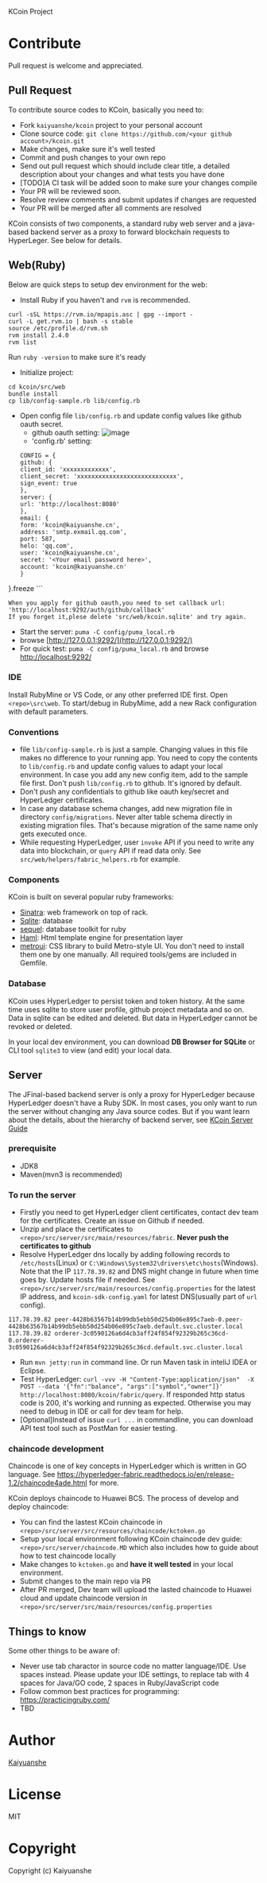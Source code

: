 KCoin Project

# Contribute
Pull request is welcome and appreciated.

## Pull Request
To contribute source codes to KCoin, basically you need to:

- Fork `kaiyuanshe/kcoin` project to your personal account
- Clone source code: `git clone https://github.com/<your github account>/kcoin.git`
- Make changes, make sure it's well tested
- Commit and push changes to your own repo
- Send out pull request which should include clear title, a detailed description about your changes and what tests you have done
- [TODO]A CI task will be added soon to make sure your changes compile
- Your PR will be reviewed soon. 
- Resolve review comments and submit updates if changes are requested
- Your PR will be merged after all comments are resolved

KCoin consists of two components, a standard ruby web server and a java-based backend server as a proxy to forward blockchain requests to HyperLeger. See below for details.

## Web(Ruby)

Below are quick steps to setup dev environment for the web:

- Install Ruby if you haven't and `rvm` is recommended.

```
curl -sSL https://rvm.io/mpapis.asc | gpg --import -
curl -L get.rvm.io | bash -s stable
source /etc/profile.d/rvm.sh
rvm install 2.4.0
rvm list
```
Run `ruby -version` to make sure it's ready

- Initialize project:
```
cd kcoin/src/web
bundle install
cp lib/config-sample.rb lib/config.rb
```
- Open config file `lib/config.rb` and update config values like github oauth secret.
   - github oauth setting: 
	![image](https://github.com/ButBueatiful/dotvim/raw/master/screenshots/vim-screenshot.jpg)
   - 'config.rb' setting:
	```
	CONFIG = {
  github: {
    client_id: 'xxxxxxxxxxxxx',
    client_secret: 'xxxxxxxxxxxxxxxxxxxxxxxxxxxx',
    sign_event: true
  },
  server: {
    url: 'http://localhost:8080'
  },
  email: {
    form: 'kcoin@kaiyuanshe.cn',
    address: 'smtp.exmail.qq.com',
    port: 587,
    helo: 'qq.com',
    user: 'kcoin@kaiyuanshe.cn',
    secret: '<Your email password here>',
    account: 'kcoin@kaiyuanshe.cn'
  }
}.freeze
	```
```
When you apply for github oauth,you need to set callback url:
'http://localhost:9292/auth/github/callback'
If you forget it,plese delete 'src/web/kcoin.sqlite' and try again.
```
- Start the server: `puma -C config/puma_local.rb`
- browse [http://127.0.0.1:9292/](http://127.0.0.1:9292/)
- For quick test: `puma -C config/puma_local.rb` and browse [http://localhost:9292/](http://localhost:9292/)

### IDE

Install RubyMine or VS Code, or any other preferred IDE first. Open `<repo>\src\web`.
To start/debug in RubyMime, add a new Rack configuration with default parameters.

### Conventions

- file `lib/config-sample.rb` is just a sample. Changing values in this file makes no difference to your running app. You need to copy the contents to `lib/config.rb` and update config values to adapt your local environment. In case you add any new config item, add to the sample file first. Don't push `lib/config.rb` to github. It's ignored by default.
- Don't push any confidentials to github like oauth key/secret and HyperLedger certificates.
- In case any database schema changes, add new migration file in directory `config/migrations`. Never alter table schema directly in existing migration files. That's because migration of the same name only gets executed once. 
- While requesting HyperLedger, user `invoke` API if you need to write any data into blockchain,  or `query` API if read data only. See `src/web/helpers/fabric_helpers.rb` for example. 

### Components
KCoin is built on several popular ruby frameworks:
- [Sinatra](http://sinatrarb.com/documentation.html): web framework on top of rack.
- [Sqlite](https://www.sqlite.org/docs.html): database
- [sequel](https://sequel.jeremyevans.net/documentation.html): database toolkit for ruby
- [Haml](http://haml.info/docs/yardoc/): Html template engine for presentation layer
- [metroui](https://metroui.org.ua/intro.html): CSS library to build Metro-style UI.
You don't need to install them one by one manually. All required tools/gems are included in Gemfile.

### Database

KCoin uses HyperLedger to persist token and token history. At the same time uses sqlite to store user profile, github project metadata and so on. Data in sqlite can be edited and deleted. But data in HyperLedger cannot be revoked or deleted.

In your local dev environment, you can download **DB Browser for SQLite** or CLI tool `sqlite3` to view (and edit) your local data. 

## Server

The JFinal-based backend server is only a proxy for HyperLedger because HyperLedger doesn't have a Ruby SDK. In most cases, you only want to run the server without changing any Java source codes. But if you want learn about the details, about the hierarchy of backend server, see [KCoin Server Guide](https://github.com/kaiyuanshe/kcoin/tree/master/src/server)

### prerequisite
- JDK8
- Maven(mvn3 is recommended)

### To run the server

- Firstly you need to get HyperLedger client certificates, contact dev team for the certificates. Create an issue on Github if needed. 
- Unzip and place the certificates to `<repo>/src/server/src/main/resources/fabric`. **Never push the certificates to github**
- Resolve HyperLedger dns locally by adding following records to `/etc/hosts`(Linux) or `C:\Windows\System32\drivers\etc\hosts`(Windows). Note that the IP `117.78.39.82` and DNS might change in future when time goes by. Update hosts file if needed. See `<repo>/src/server/src/main/resources/config.properties` for the latest IP address, and `kcoin-sdk-config.yaml` for latest DNS(usually part of `url` config).

```
117.78.39.82 peer-4428b63567b14b99db5ebb50d254b06e895c7aeb-0.peer-4428b63567b14b99db5ebb50d254b06e895c7aeb.default.svc.cluster.local
117.78.39.82 orderer-3c0590126a6d4cb3aff24f854f92329b265c36cd-0.orderer-3c0590126a6d4cb3aff24f854f92329b265c36cd.default.svc.cluster.local
```
- Run `mvn jetty:run` in command line. Or run Maven task in inteliJ IDEA or Eclipse.
- Test HyperLedger: `curl -vvv -H "Content-Type:application/json"  -X POST --data '{"fn":"balance", "args":["symbol","owner"]}' http://localhost:8080/kcoin/fabric/query`. If responded http status code is 200, it's working and running as expected. Otherwise you may need to debug in IDE or call for dev team for help.
- [Optional]Instead of issue `curl ...` in commandline, you can download API test tool such as PostMan for easier testing.

### chaincode development

Chaincode is one of key concepts in HyperLedger which is written in GO language. See https://hyperledger-fabric.readthedocs.io/en/release-1.2/chaincode4ade.html for more.

KCoin deploys chaincode to Huawei BCS. The process of develop and deploy chaincode:
- You can find the lastest KCoin chaincode in `<repo>/src/server/src/resources/chaincode/kctoken.go`
- Setup your local environment following KCoin chaincode dev guide: `<repo>/src/server/chaincode.MD` which also includes how to guide about how to test chaincode locally
- Make changes to `kctoken.go` and **have it well tested** in your local environment.
- Submit changes to the main repo via PR
- After PR merged, Dev team will upload the lasted chaincode to Huawei cloud and update chaincode version in `<repo>/src/server/src/main/resources/config.properties`

## Things to know

Some other things to be aware of:
- Never use tab charactor in source code no matter language/IDE. Use spaces instead. Please update your IDE settings, to replace tab with 4 spaces for Java/GO code, 2 spaces in Ruby/JavaScript code
- Follow common best practices for programming: https://practicingruby.com/
- TBD

# Author
[Kaiyuanshe](http://www.kaiyuanshe.cn)

# License
MIT

# Copyright
Copyright (c) Kaiyuanshe
